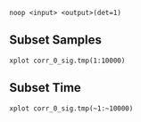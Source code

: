 ```
noop <input> <output>(det=1)
```

## Subset Samples
```
xplot corr_0_sig.tmp(1:10000)
```

## Subset Time
```
xplot corr_0_sig.tmp(~1:~10000)
```
